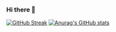 ### Hi there 👋
[![GitHub Streak](https://streak-stats.demolab.com?user=d3spairx&theme=catppuccin-macchiato&mode=weekly&card_width=500)](https://git.io/streak-stats)
[![Anurag's GitHub stats](https://github-readme-stats.vercel.app/api?username=d3spairx&bg_color=24273a&text_color=cad3f5&icon_color=c6a0f6&title_color=8bd5ca)](https://github.com/anuraghazra/github-readme-stats)
